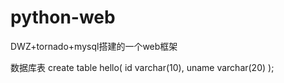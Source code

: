 python-web
==========

DWZ+tornado+mysql搭建的一个web框架

数据库表 
create table hello(
  id varchar(10),
  uname varchar(20)
);
